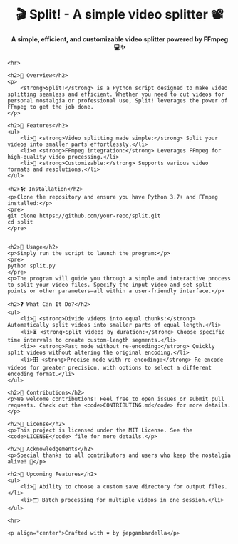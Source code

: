 <!DOCTYPE html>
<html lang="en">
<head>
    <meta charset="UTF-8">
    <meta name="viewport" content="width=device-width, initial-scale=1.0">
    <title>Split! - README</title>
</head>
<body>
    <h1 align="center">🎬 Split! - A simple video splitter 📽️</h1>
    <p align="center">
        <strong>A simple, efficient, and customizable video splitter powered by FFmpeg 💻✨</strong>
    </p>

    <hr>

    <h2>📜 Overview</h2>
    <p>
        <strong>Split!</strong> is a Python script designed to make video splitting seamless and efficient. Whether you need to cut videos for personal nostalgia or professional use, Split! leverages the power of FFmpeg to get the job done.
    </p>

    <h2>🚀 Features</h2>
    <ul>
        <li>🎥 <strong>Video splitting made simple:</strong> Split your videos into smaller parts effortlessly.</li>
        <li>⚙️ <strong>FFmpeg integration:</strong> Leverages FFmpeg for high-quality video processing.</li>
        <li>🔧 <strong>Customizable:</strong> Supports various video formats and resolutions.</li>
    </ul>

    <h2>🛠️ Installation</h2>
    <p>Clone the repository and ensure you have Python 3.7+ and FFmpeg installed:</p>
    <pre>
    git clone https://github.com/your-repo/split.git
    cd split
    </pre>


    <h2>📖 Usage</h2>
    <p>Simply run the script to launch the program:</p>
    <pre>
    python split.py
    </pre>
    <p>The program will guide you through a simple and interactive process to split your video files. Specify the input video and set split points or other parameters—all within a user-friendly interface.</p>

    <h2>❓ What Can It Do?</h2>
    <ul>
        <li>🔀 <strong>Divide videos into equal chunks:</strong> Automatically split videos into smaller parts of equal length.</li>
        <li>⏳ <strong>Split videos by duration:</strong> Choose specific time intervals to create custom-length segments.</li>
        <li>⚡ <strong>Fast mode without re-encoding:</strong> Quickly split videos without altering the original encoding.</li>
        <li>🎛️ <strong>Precise mode with re-encoding:</strong> Re-encode videos for greater precision, with options to select a different encoding format.</li>
    </ul>

    <h2>🌟 Contributions</h2>
    <p>We welcome contributions! Feel free to open issues or submit pull requests. Check out the <code>CONTRIBUTING.md</code> for more details.</p>

    <h2>📄 License</h2>
    <p>This project is licensed under the MIT License. See the <code>LICENSE</code> file for more details.</p>

    <h2>🤝 Acknowledgements</h2>
    <p>Special thanks to all contributors and users who keep the nostalgia alive! 🌟</p>

    <h2>🔮 Upcoming Features</h2>
    <ul>
        <li>📁 Ability to choose a custom save directory for output files.</li>
        <li>🗂️ Batch processing for multiple videos in one session.</li>
    </ul>

    <hr>

    <p align="center">Crafted with ❤️ by jepgambardella</p>
</body>
</html>
